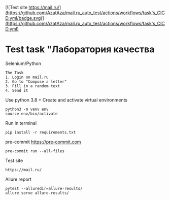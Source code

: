 [![Test site https://mail.ru/](https://github.com/AzatAza/mail.ru_auto_test/actions/workflows/task's_CICD.yml/badge.svg)](https://github.com/AzatAza/mail.ru_auto_test/actions/workflows/task's_CICD.yml)
# Test task "Лаборатория качества
Selenium/Python

```
The Task
1. Login on mail.ru
2. Go to "Compose a letter"
3. Fill in a random text
4. Send it
```

Use python 3.8 +
Create and activate virtual environments

```
python3 -m venv env
source env/bin/activate
```

Run in terminal

```
pip install -r requirements.txt
```

pre-commit https://pre-commit.com
```
pre-commit run --all-files
```

Test site
```
https://mail.ru/
```

Allure report
```
pytest --alluredir=allure-results/
allure serve allure-results/
```
